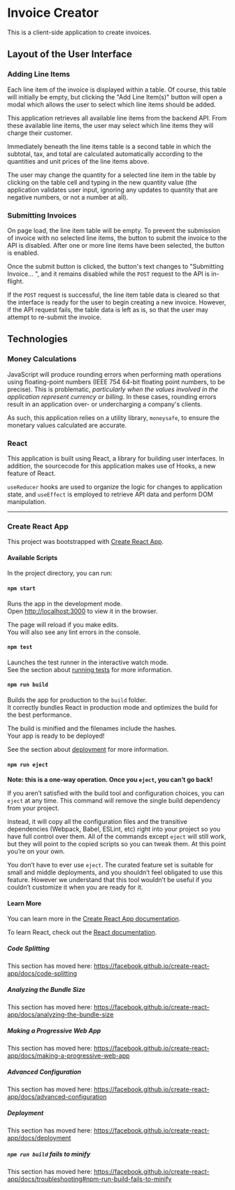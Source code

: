 # Invoice Creator

This is a client-side application to create invoices.

## Layout of the User Interface

### Adding Line Items

Each line item of the invoice is displayed within a table. Of course, this table will initially be empty, but clicking the "Add Line Item(s)" button will open a modal which allows the user to select which line items should be added.

This application retrieves all available line items from the backend API. From these available line items, the user may select which line items they will charge their customer.

Immediately beneath the line items table is a second table in which the subtotal, tax, and total are calculated automatically according to the quantities and unit prices of the line items above.

The user may change the quantity for a selected line item in the table by clicking on the table cell and typing in the new quantity value (the application validates user input, ignoring any updates to quantity that are negative numbers, or not a number at all).

### Submitting Invoices

On page load, the line item table will be empty. To prevent the submission of invoice with no selected line items, the button to submit the invoice to the API is disabled. After one or more line items have been selected, the button is enabled.

Once the submit button is clicked, the button's text changes to "Submitting Invoice... ", and it remains disabled while the `POST` request to the API is in-flight.

If the `POST` request is successful, the line item table data is cleared so that the interface is ready for the user to begin creating a new invoice. However, if the API request fails, the table data is left as is, so that the user may attempt to re-submit the invoice.

## Technologies

### Money Calculations

JavaScript will produce rounding errors when performing math operations using floating-point numbers (IEEE 754 64-bit floating point numbers, to be precise). This is problematic, _particularly when the values involved in the application represent currency or billing_. In these cases, rounding errors result in an application over- or undercharging a company's clients.

As such, this application relies on a utility library, `moneysafe`, to ensure the monetary values calculated are accurate.

### React

This application is built using React, a library for building user interfaces. In addition, the sourcecode for this application makes use of Hooks, a new feature of React.

`useReducer` hooks are used to organize the logic for changes to application state, and `useEffect` is employed to retrieve API data and perform DOM manipulation.

---

### Create React App

This project was bootstrapped with [Create React App](https://github.com/facebook/create-react-app).

#### Available Scripts

In the project directory, you can run:

#### `npm start`

Runs the app in the development mode.<br>
Open [http://localhost:3000](http://localhost:3000) to view it in the browser.

The page will reload if you make edits.<br>
You will also see any lint errors in the console.

#### `npm test`

Launches the test runner in the interactive watch mode.<br>
See the section about [running tests](https://facebook.github.io/create-react-app/docs/running-tests) for more information.

#### `npm run build`

Builds the app for production to the `build` folder.<br>
It correctly bundles React in production mode and optimizes the build for the best performance.

The build is minified and the filenames include the hashes.<br>
Your app is ready to be deployed!

See the section about [deployment](https://facebook.github.io/create-react-app/docs/deployment) for more information.

#### `npm run eject`

**Note: this is a one-way operation. Once you `eject`, you can’t go back!**

If you aren’t satisfied with the build tool and configuration choices, you can `eject` at any time. This command will remove the single build dependency from your project.

Instead, it will copy all the configuration files and the transitive dependencies (Webpack, Babel, ESLint, etc) right into your project so you have full control over them. All of the commands except `eject` will still work, but they will point to the copied scripts so you can tweak them. At this point you’re on your own.

You don’t have to ever use `eject`. The curated feature set is suitable for small and middle deployments, and you shouldn’t feel obligated to use this feature. However we understand that this tool wouldn’t be useful if you couldn’t customize it when you are ready for it.

#### Learn More

You can learn more in the [Create React App documentation](https://facebook.github.io/create-react-app/docs/getting-started).

To learn React, check out the [React documentation](https://reactjs.org/).

##### Code Splitting

This section has moved here: https://facebook.github.io/create-react-app/docs/code-splitting

##### Analyzing the Bundle Size

This section has moved here: https://facebook.github.io/create-react-app/docs/analyzing-the-bundle-size

##### Making a Progressive Web App

This section has moved here: https://facebook.github.io/create-react-app/docs/making-a-progressive-web-app

##### Advanced Configuration

This section has moved here: https://facebook.github.io/create-react-app/docs/advanced-configuration

##### Deployment

This section has moved here: https://facebook.github.io/create-react-app/docs/deployment

##### `npm run build` fails to minify

This section has moved here: https://facebook.github.io/create-react-app/docs/troubleshooting#npm-run-build-fails-to-minify
